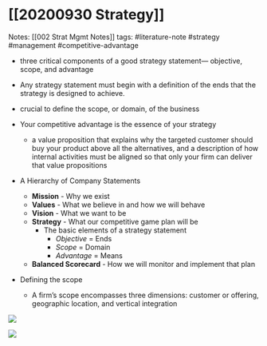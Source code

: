 # [[20200930 Strategy]]

Notes: 
		[[002 Strat Mgmt Notes]] 
tags: #literature-note #strategy #management #competitive-advantage

 - three critical components of a good strategy statement— objective, scope, and advantage
 - Any strategy statement must begin with a definition of the ends that the strategy is designed to achieve.
 - crucial to define the scope, or domain, of the business
 - Your competitive advantage is the essence of your strategy
	 - a value proposition that explains why the targeted customer should buy your product above all the alternatives, and a description of how internal activities must be aligned so that only your firm can deliver that value propositions
 - A Hierarchy of Company Statements
	 - **Mission** - Why we exist
	 - **Values** - What we believe in and how we will behave
	 - **Vision** - What we want to be 
	 - **Strategy** - What our competitive game plan will be 
		 - The basic elements of a strategy statement
			 - *Objective* = Ends
			 - *Scope* = Domain
			 - *Advantage* = Means
	 - **Balanced Scorecard** - How we will monitor and implement that plan

- Defining the scope
	- A firm’s scope encompasses three dimensions: customer or offering, geographic location, and vertical integration





![](https://s1.vika.cn/space/2022/05/18/9367ee1513c641ee911c919e5bd3af36)

![](https://s1.vika.cn/space/2022/05/18/bf5dd67807e546c0a037db2cf795896a)
